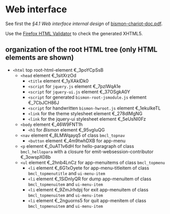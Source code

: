 <!-- file webinterface.md -->

# Web interface #

See first the *§4.1 Web interface internal design* of
[bismon-chariot-doc.pdf](http://starynkevitch.net/Basile/bismon-chariot-doc.pdf).


Use the [Firefox HTML Validator](http://users.skynet.be/mgueury/mozilla/index.html) to check the generated XHTML5.

## organization of the root HTML tree (only HTML elements are shown)

* `<html` top root-html-element €_3poYCpSsB
    * `<head` element €_1sitXrzOd
        * `<title` element €_1yXAklDk0
        * `<script` for `jquery.js`  element €_7pzlWqA1e
        * `<script` for `jquery-ui.js`  element €_37OSgkA0Y
        * `<script` for generated `bismon-root-jsmodule.js` element €_7CbJCH86J
        * `<script` for handwritten `bismon-hwroot.js` element €_1ekuIkeTL
        * `<link` for the theme stylesheet element €_278dlMgNG
        * `<link` for the jquery-ui stylesheet element €_5eUsNI0Fz
    * `<body` element €_46W9FNT1h
        * `<h1` for *Bismon* element €_95vgIuQG
	* `<nav` element €_8LMWqayq5 of class `bmcl_topnav`
	    * `<button` element €_4m9twhDXB  for app-menu
	* `<p` element €_0uAT1v6dH for hello-paragraph of class `bmcl_hellopara` with a closure for emit-websession-contributor €_3owspX08b
	* `<ul` element €_2hnb4LnCz for app-menuitems of class `bmcl_topmenu`
	    * `<li` element €_6G1xOyete for app-menu-titleitem of class `bmcl_topmenutitle` and `ui-menu-item` 
	    * `<li` element €_1SiDnlyQR for dump app-menuitem of class `bmcl_topmenuitem` and `ui-menu-item`
	    * `<li` element €_9ZmJrhdpj for exit app-menuitem of class `bmcl_topmenuitem` and `ui-menu-item`
	    * `<li` element €_2nguorns5 for quit app-menitem of class `bmcl_topmenuitem` and `ui-menu-item`
